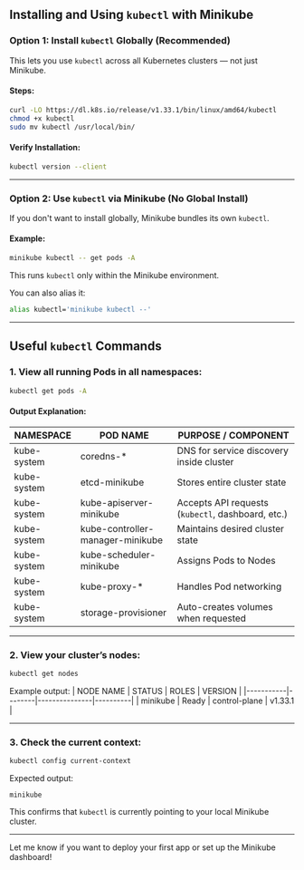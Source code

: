 ## Installing and Using `kubectl` with Minikube

### Option 1: Install `kubectl` Globally (Recommended)
This lets you use `kubectl` across all Kubernetes clusters — not just Minikube.

#### Steps:
```bash
curl -LO https://dl.k8s.io/release/v1.33.1/bin/linux/amd64/kubectl
chmod +x kubectl
sudo mv kubectl /usr/local/bin/
```

#### Verify Installation:
```bash
kubectl version --client
```

---

### Option 2: Use `kubectl` via Minikube (No Global Install)
If you don't want to install globally, Minikube bundles its own `kubectl`.

#### Example:
```bash
minikube kubectl -- get pods -A
```
This runs `kubectl` only within the Minikube environment.

You can also alias it:
```bash
alias kubectl='minikube kubectl --'
```

---

## Useful `kubectl` Commands

### 1. View all running Pods in all namespaces:
```bash
kubectl get pods -A
```

#### Output Explanation:
| NAMESPACE     | POD NAME                          | PURPOSE / COMPONENT                                 |
|---------------|-----------------------------------|------------------------------------------------------|
| kube-system   | coredns-*                         | DNS for service discovery inside cluster             |
| kube-system   | etcd-minikube                     | Stores entire cluster state                         |
| kube-system   | kube-apiserver-minikube           | Accepts API requests (`kubectl`, dashboard, etc.)   |
| kube-system   | kube-controller-manager-minikube  | Maintains desired cluster state                     |
| kube-system   | kube-scheduler-minikube           | Assigns Pods to Nodes                               |
| kube-system   | kube-proxy-*                      | Handles Pod networking                              |
| kube-system   | storage-provisioner               | Auto-creates volumes when requested                 |

---

### 2. View your cluster’s nodes:
```bash
kubectl get nodes
```
Example output:
| NODE NAME | STATUS | ROLES         | VERSION  |
|-----------|--------|---------------|----------|
| minikube  | Ready  | control-plane | v1.33.1  |

---

### 3. Check the current context:
```bash
kubectl config current-context
```
Expected output:
```
minikube
```
This confirms that `kubectl` is currently pointing to your local Minikube cluster.

---

Let me know if you want to deploy your first app or set up the Minikube dashboard!
